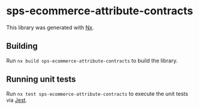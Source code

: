 # sps-ecommerce-attribute-contracts

This library was generated with [Nx](https://nx.dev).

## Building

Run `nx build sps-ecommerce-attribute-contracts` to build the library.

## Running unit tests

Run `nx test sps-ecommerce-attribute-contracts` to execute the unit tests via [Jest](https://jestjs.io).
